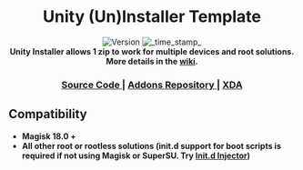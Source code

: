 <h1 align="center">Unity (Un)Installer Template</h1>

<div align="center">
  <!-- Version -->
    <img src="https://img.shields.io/badge/Version-v4.2-blue.svg?longCache=true&style=popout-square"
      alt="Version" />
  <!-- Last Updated -->
    <img src="https://img.shields.io/badge/Updated-May 16, 2019-green.svg?longCache=true&style=flat-square"
      alt="_time_stamp_" />
</div>

<div align="center">
  <strong>Unity Installer allows 1 zip to work for multiple devices and root solutions. More details in the 
    <a href="https://github.com/Zackptg5/Unity/wiki">wiki</a>.
</div>

<div align="center">
  <h3>
    <a href="https://github.com/Zackptg5/Unity">
      Source Code
    </a>
    <span> | </span>
    <a href="https://github.com/Zackptg5/Unity-Addons">
      Addons Repository
    </a>
    <span> | </span>
    <a href="https://forum.xda-developers.com/apps/magisk/module-audio-modification-library-t3579612">
      XDA
    </a>
  </h3>
</div>

## Compatibility
- Magisk 18.0 +
- All other root or rootless solutions (init.d support for boot scripts is required if not using Magisk or SuperSU. Try [Init.d Injector](https://forum.xda-developers.com/android/software-hacking/mod-universal-init-d-injector-wip-t3692105))
